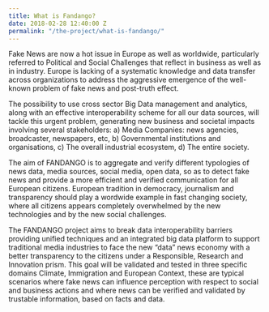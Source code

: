 ```yaml
---
title: What is Fandango?
date: 2018-02-28 12:40:00 Z
permalink: "/the-project/what-is-fandango/"
---
```


Fake News are now a hot issue in Europe as well as worldwide, particularly referred to Political and Social Challenges that reflect in business as well as in industry. Europe is lacking of a systematic knowledge and data transfer across organizations to address the aggressive emergence of the well-known problem of fake news and post-truth effect.

The possibility to use cross sector Big Data management and analytics, along with an effective interoperability scheme for all our data sources, will tackle this urgent problem, generating new business and societal impacts involving several stakeholders: a) Media Companies: news agencies, broadcaster, newspapers, etc, b) Governmental institutions and organisations, c) The overall industrial ecosystem, d) The entire society.

The aim of FANDANGO is to aggregate and verify different typologies of news data, media sources, social media, open data, so as to detect fake news and provide a more efficient and verified communication for all European citizens. European tradition in democracy, journalism and transparency should play a wordwide example in fast changing society, where all citizens appears completely overwhelmed by the new technologies and by the new social challenges.

The FANDANGO project aims to break data interoperability barriers providing unified techniques and an integrated big data platform to support traditional media industries to face the new “data” news economy with a better transparency to the citizens under a Responsible, Research and Innovation prism. This goal will be validated and tested in three specific domains Climate, Immigration and European Context, these are typical scenarios where fake news can influence perception with respect to social and business actions and where news can be verified and validated by trustable information, based on facts and data.